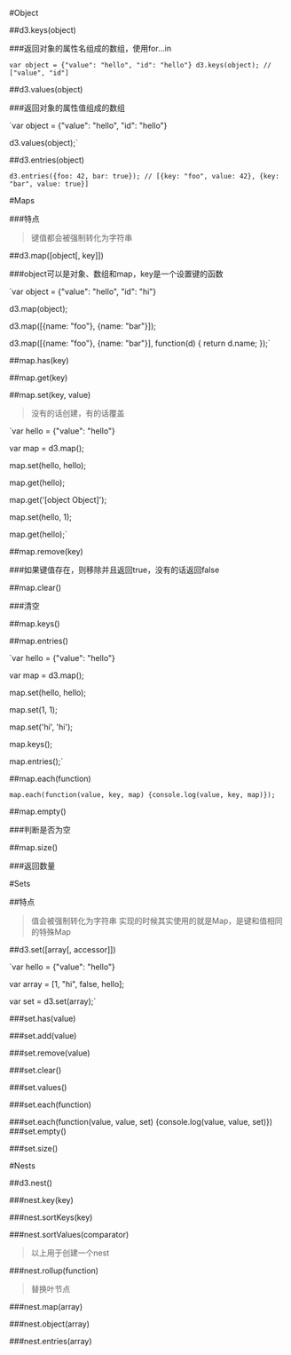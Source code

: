 #Object

##d3.keys(object)

###返回对象的属性名组成的数组，使用for...in

`var object = {"value": "hello", "id": "hello"}
  d3.keys(object); // ["value", "id"]`

##d3.values(object)

###返回对象的属性值组成的数组

`var object = {"value": "hello", "id": "hello"}

d3.values(object);`

##d3.entries(object)

`d3.entries({foo: 42, bar: true}); // [{key: "foo", value: 42}, {key: "bar", value: true}]`

#Maps

###特点

>键值都会被强制转化为字符串

##d3.map([object[, key]])

###object可以是对象、数组和map，key是一个设置键的函数

`var object = {"value": "hello", "id": "hi"}

d3.map(object);

d3.map([{name: "foo"}, {name: "bar"}]);

d3.map([{name: "foo"}, {name: "bar"}], function(d) { return d.name; });`

##map.has(key)

##map.get(key)

##map.set(key, value)

>没有的话创建，有的话覆盖

`var hello = {"value": "hello"}

var map = d3.map();

map.set(hello, hello);

map.get(hello);

map.get('[object Object]');

map.set(hello, 1);

map.get(hello);`

##map.remove(key)

###如果键值存在，则移除并且返回true，没有的话返回false

##map.clear()

###清空

##map.keys()

##map.entries()

`var hello = {"value": "hello"}

var map = d3.map();

map.set(hello, hello);

map.set(1, 1);

map.set('hi', 'hi');

map.keys();

map.entries();`

##map.each(function)

`map.each(function(value, key, map) {console.log(value, key, map)});`

##map.empty()

###判断是否为空

##map.size()

###返回数量

#Sets

##特点

>值会被强制转化为字符串
>实现的时候其实使用的就是Map，是键和值相同的特殊Map

##d3.set([array[, accessor]])

`var hello = {"value": "hello"}

var array = [1, "hi", false, hello];

var set = d3.set(array);`

###set.has(value)

###set.add(value)

###set.remove(value)

###set.clear()

###set.values()

###set.each(function)

###set.each(function(value, value, set) {console.log(value, value, set)})
###set.empty()

###set.size()

#Nests

##d3.nest()

###nest.key(key)

###nest.sortKeys(key)

###nest.sortValues(comparator)

>以上用于创建一个nest

###nest.rollup(function)

>替换叶节点

###nest.map(array)

###nest.object(array)

###nest.entries(array)
